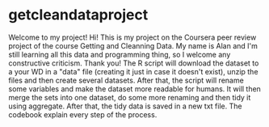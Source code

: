 # getcleandataproject
Welcome to my project!
Hi! This is my project on the Coursera peer review project of the course Getting and Cleanning Data. My name is Alan and I'm still learning all this data and programming thing, so I welcome any constructive criticism. Thank you!
The R script will download the dataset to a your WD in a "data" file (creating it just in case it doesn't exist), unzip the files and then create several datasets. After that, the  script will rename some variables and make the dataset more readable for humans. It will then merge the sets into one dataset, do some more renaming and then tidy it using aggregate. After that, the tidy data is saved in a new txt file. The codebook explain every step of the process. 
